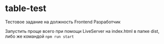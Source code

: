 # table-test

Тестовое задание на должность Frontend Разработчик

Запустить проще всего при помощи LiveServer на index.html в папке dist, либо же командой ``` npm run start ```  
